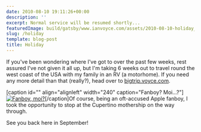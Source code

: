 ```yaml
---
date: 2010-08-10 19:11:26+00:00
description: ''
excerpt: Normal service will be resumed shortly...
featuredImage: build/gatsby/www.ianvoyce.com/assets/2010-08-10-holiday_4870616004_b7b4840831_m.jpg
slug: /holiday
template: blog-post
title: Holiday
---
```


If you've been wondering where I've got to over the past few weeks, rest assured I've not given it all up, but I'm taking 6 weeks out to travel round the west coast of the USA with my family in an RV (a motorhome). If you need any more detail than that (really?), head over to [bigtrip.voyce.com](http://bigtrip.voyce.com).

[caption id="" align="alignleft" width="240" caption="Fanboy? Moi...?"][![Fanboy, moi?](http://farm5.static.flickr.com/4123/4870616004_b7b4840831_m.jpg)](http://www.flickr.com/photos/ianvoyce/4870616004/)[/caption]Of course, being an oft-accused Apple fanboy, I took the opportunity to stop at the Cupertino mothership on the way through.

See you back here in September!
